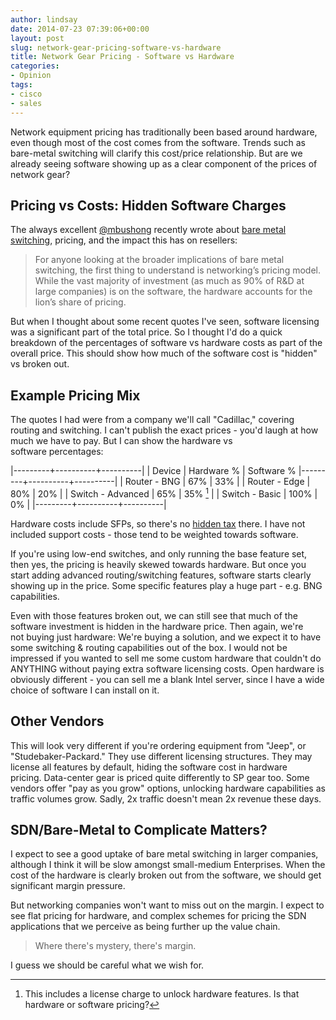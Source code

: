 ```yaml
---
author: lindsay
date: 2014-07-23 07:39:06+00:00
layout: post
slug: network-gear-pricing-software-vs-hardware
title: Network Gear Pricing - Software vs Hardware
categories:
- Opinion
tags:
- cisco
- sales
---
```


Network equipment pricing has traditionally been based around hardware, even though most of the cost comes from the software. Trends such as bare-metal switching will clarify this cost/price relationship. But are we already seeing software showing up as a clear component of the prices of network gear?

## Pricing vs Costs: Hidden Software Charges

The always excellent [@mbushong](https://twitter.com/mbushong) recently wrote about [bare metal switching](http://www.plexxi.com/2014/07/bare-metal-switching-pricing-impacts-resellers/), pricing, and the impact this has on resellers:

> For anyone looking at the broader implications of bare metal switching, the first thing to understand is networking’s pricing model. While the vast majority of investment (as much as 90% of R&D at large companies) is on the software, the hardware accounts for the lion’s share of pricing.

But when I thought about some recent quotes I've seen, software licensing was a significant part of the total price. So I thought I'd do a quick breakdown of the percentages of software vs hardware costs as part of the overall price. This should show how much of the software cost is "hidden" vs broken out.

## Example Pricing Mix

The quotes I had were from a company we'll call "Cadillac," covering routing and switching. I can't publish the exact prices - you'd laugh at how much we have to pay. But I can show the hardware vs software percentages:

|---------+----------+----------|
| Device | Hardware % | Software %
|---------+----------+----------|
| Router - BNG | 67% | 33% |
| Router - Edge | 80% | 20% |
| Switch - Advanced | 65% | 35% [^1] |
| Switch - Basic | 100% | 0% |
|---------+----------+----------|

[^1]: This includes a license charge to unlock hardware features. Is that hardware or software pricing?

Hardware costs include SFPs, so there's no [hidden tax](http://etherealmind.com/rant-extreme-charges-license-fee-using-oem-sfps-limits-bandwidth/) there. I have not included support costs - those tend to be weighted towards software.

If you're using low-end switches, and only running the base feature set, then yes, the pricing is heavily skewed towards hardware. But once you start adding advanced routing/switching features, software starts clearly showing up in the price. Some specific features play a huge part - e.g. BNG capabilities.

Even with those features broken out, we can still see that much of the software investment is hidden in the hardware price. Then again, we're not buying just hardware: We're buying a solution, and we expect it to have some switching & routing capabilities out of the box. I would not be impressed if you wanted to sell me some custom hardware that couldn't do ANYTHING without paying extra software licensing costs. Open hardware is obviously different - you can sell me a blank Intel server, since I have a wide choice of software I can install on it.

## Other Vendors

This will look very different if you're ordering equipment from "Jeep", or "Studebaker-Packard." They use different licensing structures. They may license all features by default, hiding the software cost in hardware pricing. Data-center gear is priced quite differently to SP gear too. Some vendors offer "pay as you grow" options, unlocking hardware capabilities as traffic volumes grow. Sadly, 2x traffic doesn't mean 2x revenue these days.

## SDN/Bare-Metal to Complicate Matters?

I expect to see a good uptake of bare metal switching in larger companies, although I think it will be slow amongst small-medium Enterprises. When the cost of the hardware is clearly broken out from the software, we should get significant margin pressure.

But networking companies won't want to miss out on the margin. I expect to see flat pricing for hardware, and complex schemes for pricing the SDN applications that we perceive as being further up the value chain.

> Where there's mystery, there's margin.

I guess we should be careful what we wish for.
